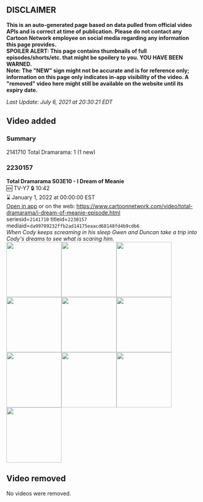 ## DISCLAIMER
**This is an auto-generated page based on data pulled from official video APIs and is correct at time of publication. Please do not contact any Cartoon Network employee on social media regarding any information this page provides.**  
**SPOILER ALERT: This page contains thumbnails of full episodes/shorts/etc. that might be spoilery to you. YOU HAVE BEEN WARNED.**  
**Note: The "NEW" sign might not be accurate and is for reference only; information on this page only indicates in-app visibility of the video. A "removed" video here might still be available on the website until its expiry date.**  

_Last Update: July 6, 2021 at 20:30:21 EDT_
## Video added
### Summary
2141710 Total Dramarama: 1 (1 new)  
### 2230157
**Total Dramarama S03E10 - I Dream of Meanie**  
🆕 TV-Y7 🔒 10:42  
⌛ January 1, 2022 at 00:00:00 EST  
[Open in app](https://cnvideo.sercomkc.org/redirector.html?type=cnapp&seriesid=2141710&titleid=2230157&mediaid=da99709232ffb2ad14175eaacd68148fd4b9cdb6) or on the web: https://www.cartoonnetwork.com/video/total-dramarama/i-dream-of-meanie-episode.html  
seriesid=`2141710` titleid=`2230157` mediaid=`da99709232ffb2ad14175eaacd68148fd4b9cdb6`  
_When Cody keeps screaming in his sleep Gwen and Duncan take a trip into Cody's dreams to see what is scaring him._  
<a href="https://s3.amazonaws.com/cartoonorchestrator/2230157_001_1280x720.jpg"><img src="https://s3.amazonaws.com/cartoonorchestrator/2230157_001_640x360.jpg" height="144px" /></a><a href="https://s3.amazonaws.com/cartoonorchestrator/2230157_002_1280x720.jpg"><img src="https://s3.amazonaws.com/cartoonorchestrator/2230157_002_640x360.jpg" height="144px" /></a><a href="https://s3.amazonaws.com/cartoonorchestrator/2230157_003_1280x720.jpg"><img src="https://s3.amazonaws.com/cartoonorchestrator/2230157_003_640x360.jpg" height="144px" /></a><a href="https://s3.amazonaws.com/cartoonorchestrator/2230157_004_1280x720.jpg"><img src="https://s3.amazonaws.com/cartoonorchestrator/2230157_004_640x360.jpg" height="144px" /></a><a href="https://s3.amazonaws.com/cartoonorchestrator/2230157_005_1280x720.jpg"><img src="https://s3.amazonaws.com/cartoonorchestrator/2230157_005_640x360.jpg" height="144px" /></a><a href="https://s3.amazonaws.com/cartoonorchestrator/2230157_006_1280x720.jpg"><img src="https://s3.amazonaws.com/cartoonorchestrator/2230157_006_640x360.jpg" height="144px" /></a><a href="https://s3.amazonaws.com/cartoonorchestrator/2230157_007_1280x720.jpg"><img src="https://s3.amazonaws.com/cartoonorchestrator/2230157_007_640x360.jpg" height="144px" /></a><a href="https://s3.amazonaws.com/cartoonorchestrator/2230157_008_1280x720.jpg"><img src="https://s3.amazonaws.com/cartoonorchestrator/2230157_008_640x360.jpg" height="144px" /></a><a href="https://s3.amazonaws.com/cartoonorchestrator/2230157_009_1280x720.jpg"><img src="https://s3.amazonaws.com/cartoonorchestrator/2230157_009_640x360.jpg" height="144px" /></a><a href="https://s3.amazonaws.com/cartoonorchestrator/2230157_010_1280x720.jpg"><img src="https://s3.amazonaws.com/cartoonorchestrator/2230157_010_640x360.jpg" height="144px" /></a>
## Video removed
No videos were removed.  
